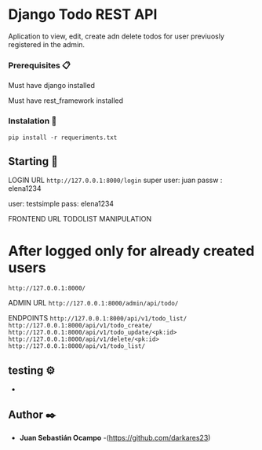 # Django Todo REST API

Aplication to view, edit, create adn delete todos for user previuosly registered in the admin.

### Prerequisites 📋

Must have django installed

Must have rest_framework installed


### Instalation 🔧

```
pip install -r requeriments.txt
```
## Starting 🚀



LOGIN URL
`http://127.0.0.1:8000/login`
super user: juan
passw : elena1234

user: testsimple
pass: elena1234

FRONTEND URL TODOLIST MANIPULATION
# After logged only for already created users
`http://127.0.0.1:8000/`

ADMIN URL
`http://127.0.0.1:8000/admin/api/todo/`

ENDPOINTS
`http://127.0.0.1:8000/api/v1/todo_list/`
`http://127.0.0.1:8000/api/v1/todo_create/`
`http://127.0.0.1:8000/api/v1/todo_update/<pk:id>`
`http://127.0.0.1:8000/api/v1/delete/<pk:id>`
`http://127.0.0.1:8000/api/v1/todo_list/`
## testing ⚙️

-

## Author ✒️

* **Juan Sebastián Ocampo** -(https://github.com/darkares23)
